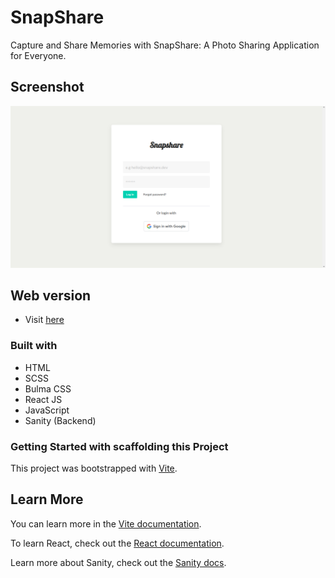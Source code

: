 # SnapShare

Capture and Share Memories with SnapShare: A Photo Sharing Application for Everyone.

## Screenshot

![](./src/assets/screenshot.png)

## Web version

- Visit [here](https://snapshare-sm.vercel.app/)

### Built with

- HTML
- SCSS
- Bulma CSS
- React JS
- JavaScript
- Sanity (Backend)

### Getting Started with scaffolding this Project

This project was bootstrapped with [Vite](https://github.com/vitejs/vite).

## Learn More

You can learn more in the [Vite documentation](https://vitejs.dev/guide/).

To learn React, check out the [React documentation](https://reactjs.org/).

Learn more about Sanity, check out the [Sanity docs](https://www.sanity.io/docs/introduction/getting-started?utm_source=readme).
